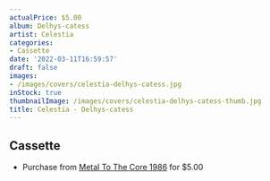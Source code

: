 ```yaml
---
actualPrice: $5.00
album: Delhys-catess
artist: Celestia
categories:
- Cassette
date: '2022-03-11T16:59:57'
draft: false
images:
- /images/covers/celestia-delhys-catess.jpg
inStock: true
thumbnailImage: /images/covers/celestia-delhys-catess-thumb.jpg
title: Celestia - Delhys-catess
---
```


## Cassette
* Purchase from [Metal To The Core 1986](https://metaltothecore1986.com/shop/celestia-delhys-catess-cassette/) for $5.00
